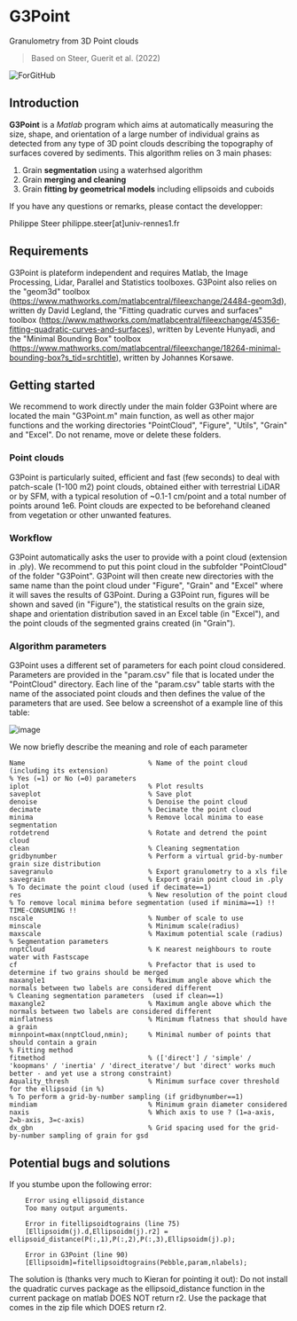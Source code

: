 # G3Point

Granulometry from 3D Point clouds
> Based on Steer, Guerit et al. (2022)

![ForGitHub](https://user-images.githubusercontent.com/17555304/159018713-7272a95e-6400-4490-83f5-868248cffbcb.gif)

## Introduction

**G3Point** is a *Matlab* program which aims at automatically measuring the size, shape, and orientation of a large number of individual grains as detected from any type of 3D point clouds describing the topography of surfaces covered by sediments. This algorithm relies on 3 main phases:
1. Grain **segmentation** using a waterhsed algorithm
2. Grain **merging and cleaning**
3. Grain **fitting by geometrical models** including ellipsoids and cuboids

If you have any questions or remarks, please contact the developper:

Philippe Steer philippe.steer[at]univ-rennes1.fr

## Requirements

G3Point is plateform independent and requires Matlab, the Image Processing, Lidar, Parallel and Statistics toolboxes. G3Point also relies on the "geom3d" toolbox (https://www.mathworks.com/matlabcentral/fileexchange/24484-geom3d), written dy David Legland, the "Fitting quadratic curves and surfaces" toolbox (https://www.mathworks.com/matlabcentral/fileexchange/45356-fitting-quadratic-curves-and-surfaces), written by Levente Hunyadi, and the "Minimal Bounding Box" toolbox (https://www.mathworks.com/matlabcentral/fileexchange/18264-minimal-bounding-box?s_tid=srchtitle), written by Johannes Korsawe.

## Getting started

We recommend to work directly under the main folder G3Point where are located the main "G3Point.m" main function, as well as other major functions and the working directories "PointCloud", "Figure", "Utils", "Grain" and "Excel". Do not rename, move or delete these folders.

### Point clouds

G3Point is particularly suited, efficient and fast (few seconds) to deal with patch-scale (1-100 m2) point clouds, obtained either with terrestrial LiDAR or by SFM, with a typical resolution of ~0.1-1 cm/point and a total number of points around 1e6. Point clouds are expected to be beforehand cleaned from vegetation or other unwanted features.

### Workflow

G3Point automatically asks the user to provide with a point cloud (extension in .ply). We recommend to put this point cloud in the subfolder "PointCloud" of the folder "G3Point". G3Point will then create new directories with the same name than the point cloud under "Figure", "Grain" and "Excel" where it will saves the results of G3Point. During a G3Point run, figures will be shown and saved (in "Figure"), the statistical results on the grain size, shape and orientation distribution saved in an Excel table (in "Excel"), and the point clouds of the segmented grains created (in "Grain").

### Algorithm parameters

G3Point uses a different set of parameters for each point cloud considered. Parameters are provided in the "param.csv" file that is located under the "PointCloud" directory. Each line of the "param.csv" table starts with the name of the associated point clouds and then defines the value of the parameters that are used. See below a screenshot of a example line of this table:

![image](https://user-images.githubusercontent.com/17555304/159018157-c9874503-9a90-47a1-aca1-7ff0b6337085.png)

We now briefly describe the meaning and role of each parameter

    Name                               % Name of the point cloud (including its extension) 
    % Yes (=1) or No (=0) parameters
    iplot                              % Plot results
    saveplot                           % Save plot
    denoise                            % Denoise the point cloud
    decimate                           % Decimate the point cloud
    minima                             % Remove local minima to ease segmentation
    rotdetrend                         % Rotate and detrend the point cloud
    clean                              % Cleaning segmentation
    gridbynumber                       % Perform a virtual grid-by-number grain size distribution
    savegranulo                        % Export granulometry to a xls file
    savegrain                          % Export grain point cloud in .ply
    % To decimate the point cloud (used if decimate==1)   
    res                                % New resolution of the point cloud
    % To remove local minima before segmentation (used if minima==1) !! TIME-CONSUMING !!
    nscale                             % Number of scale to use
    minscale                           % Minimum scale(radius)
    maxscale                           % Maximum potential scale (radius)
    % Segmentation parameters
    nnptCloud                          % K nearest neighbours to route water with Fastscape
    cf                                 % Prefactor that is used to determine if two grains should be merged
    maxangle1                          % Maximum angle above which the normals between two labels are considered different
    % Cleaning segmentation parameters  (used if clean==1)
    maxangle2                          % Maximum angle above which the normals between two labels are considered different
    minflatness                        % Minimum flatness that should have a grain
    minnpoint=max(nnptCloud,nmin);     % Minimal number of points that should contain a grain
    % Fitting method    
    fitmethod                          % (['direct'] / 'simple' / 'koopmans' / 'inertia' / 'direct_iteratve'/ but 'direct' works much better - and yet use a strong constraint)
    Aquality_thresh                    % Minimum surface cover threshold for the ellipsoid (in %)
    % To perform a grid-by-number sampling (if gridbynumber==1)    
    mindiam                            % Minimum grain diameter considered
    naxis                              % Which axis to use ? (1=a-axis, 2=b-axis, 3=c-axis)
    dx_gbn                             % Grid spacing used for the grid-by-number sampling of grain for gsd
          
   ## Potential bugs and solutions
    
   If you stumbe upon the following error:
   
        Error using ellipsoid_distance
        Too many output arguments.

        Error in fitellipsoidtograins (line 75)
        [Ellipsoidm(j).d,Ellipsoidm(j).r2] = ellipsoid_distance(P(:,1),P(:,2),P(:,3),Ellipsoidm(j).p);

        Error in G3Point (line 90)
        [Ellipsoidm]=fitellipsoidtograins(Pebble,param,nlabels);

   The solution is (thanks very much to Kieran for pointing it out): Do not install the quadratic curves package as the ellipsoid_distance function in the current package on matlab DOES NOT return r2. Use the package that comes in the zip file which DOES return r2.
